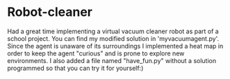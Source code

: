 # Robot-cleaner
Had a great time implementing a virtual vacuum cleaner robot as part of a school project. You can find my modified solution in 'myvacuumagent.py'. 
Since the agent is unaware of its surroundings I implemented a heat map in order to keep the agent "curious" and  is prone to explore new environments. 
I also added a file named "have_fun.py" without a solution programmed so that you can try it for yourself:)   
